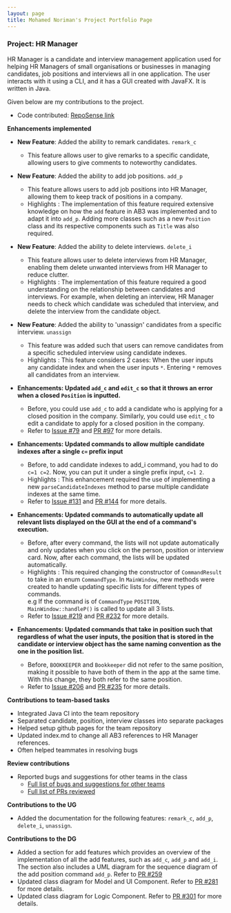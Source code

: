 ```yaml
---
layout: page
title: Mohamed Noriman's Project Portfolio Page
---
```


### Project: HR Manager

HR Manager is a candidate and interview management application used for helping HR Managers of small organisations
or businesses in managing candidates, job positions and interviews all in one application.
The user interacts with it using a CLI, and it has a GUI created with JavaFX. It is written in Java.

Given below are my contributions to the project.

* Code contributed: [RepoSense link](https://nus-cs2103-ay2122s1.github.io/tp-dashboard/?search=seaweed&sort=groupTitle&sortWithin=title&timeframe=commit&mergegroup=&groupSelect=groupByRepos&breakdown=true&checkedFileTypes=docs~functional-code~test-code~other&since=2021-09-17&tabOpen=true&tabType=authorship&tabAuthor=seaweediman&tabRepo=AY2122S1-CS2103T-W13-1%2Ftp%5Bmaster%5D&authorshipIsMergeGroup=false&authorshipFileTypes=docs~functional-code~test-code&authorshipIsBinaryFileTypeChecked=false)

**Enhancements implemented**

* **New Feature**: Added the ability to remark candidates. `remark_c`
  * This feature allows user to give remarks to a specific candidate, allowing users to give comments to noteworthy candidates.

* **New Feature**: Added the ability to add job positions. `add_p`
  * This feature allows users to add job positions into HR Manager, allowing them to keep track of positions in a company.
  * Highlights : The implementation of this feature required extensive knowledge on how the `add` feature in AB3 was implemented and to adapt it into `add_p`. 
    Adding more classes such as a new `Position` class and its respective components such as `Title` was also required.

* **New Feature**: Added the ability to delete interviews. `delete_i`
  * This feature allows user to delete interviews from HR Manager, enabling them delete unwanted interviews from HR Manager to reduce clutter.
  * Highlights : The implementation of this feature required a good understanding on the relationship between candidates and interviews. For example, when deleting an interview, HR Manager needs to check which candidate was scheduled that interview, and delete the interview from the candidate object.

* **New Feature**: Added the ability to 'unassign' candidates from a specific interview. `unassign`
  * This feature was added such that users can remove candidates from a specific scheduled interview using candidate indexes.
  * Highlights : This feature considers 2 cases: When the user inputs any candidate index and when the user inputs `*`. Entering `*` removes all candidates from an interview.

* **Enhancements: Updated `add_c` and `edit_c` so that it throws an error when a closed `Position` is inputted.**
  * Before, you could use `add_c` to add a candidate who is applying for a closed position in the company. Similarly, you could use `edit_c` to edit a candidate to apply for a closed position in the company.
  * Refer to [Issue #79](https://github.com/AY2122S1-CS2103T-W13-1/tp/issues/79)  and [PR #97](https://github.com/AY2122S1-CS2103T-W13-1/tp/pull/97) for more details.

* **Enhancements: Updated commands to allow multiple candidate indexes after a single `c=` prefix input**
  * Before, to add candidate indexes to add_i command, you had to do `c=1 c=2`. Now, you can put it under a single prefix input, 
   `c=1 2`.
  * Highlights : This enhancement required the use of implementing a new `parseCandidateIndexes` method to parse multiple candidate indexes at the same time.
  * Refer to [Issue #131](https://github.com/AY2122S1-CS2103T-W13-1/tp/issues/131) and [PR #144](https://github.com/AY2122S1-CS2103T-W13-1/tp/pull/144) for more details.

* **Enhancements: Updated commands to automatically update all relevant lists displayed on the GUI at the end of a command's execution.**
  * Before, after every command, the lists will not update automatically and only updates when you click on the person, position or interview card. Now, after each command, the lists will be updated automatically.
  * Highlights : This required changing the constructor of `CommandResult` to take in an enum `CommandType`. In `MainWindow`, new methods were created to handle updating specific lists for different types of commands. <br>
    e.g If the command is of `CommandType` `POSITION`, `MainWindow::handleP()` is called to update all 3 lists.
  * Refer to [Issue #219](https://github.com/AY2122S1-CS2103T-W13-1/tp/issues/219) and [PR #232](https://github.com/AY2122S1-CS2103T-W13-1/tp/pull/232) for more details.

* **Enhancements: Updated commands that take in position such that regardless of what the user inputs, the position that is stored in the candidate or interview object has the same naming convention as the one in the position list.**
  * Before, `BOOKKEEPER` and `Bookkeeper` did not refer to the same position, making it possible to have both of them in the app at the same time. With this change, they both refer to the same position.
  * Refer to [Issue #206](https://github.com/AY2122S1-CS2103T-W13-1/tp/issues/206) and [PR #235](https://github.com/AY2122S1-CS2103T-W13-1/tp/pull/235) for more details.
  
**Contributions to team-based tasks** 
* Integrated Java CI into the team repository
* Separated candidate, position, interview classes into separate packages
* Helped setup github pages for the team repository
* Updated index.md to change all AB3 references to HR Manager references.
* Often helped teammates in resolving bugs

**Review contributions**

* Reported bugs and suggestions for other teams in the class
  * [Full list of bugs and suggestions for other teams](https://github.com/seaweediman/ped/issues/)
  * [Full list of PRs reviewed](https://github.com/AY2122S1-CS2103T-W13-1/tp/pulls?q=is%3Apr+is%3Aclosed+reviewed-by%3Aseaweediman)

**Contributions to the UG**
* Added the documentation for the following features: `remark_c`, `add_p`, `delete_i`, `unassign`.

**Contributions to the DG**
* Added a section for add features which provides an overview of the implementation of all the add features, such as
  `add_c`, `add_p` and `add_i`. The section also includes a UML diagram for the sequence diagram of the add
  position command `add_p`. Refer to [PR #259](https://github.com/AY2122S1-CS2103T-W13-1/tp/pull/259)
* Updated class diagram for Model and UI Component. Refer to [PR #281](https://github.com/AY2122S1-CS2103T-W13-1/tp/pull/281) for more details.
* Updated class diagram for Logic Component. Refer to [PR #301](https://github.com/AY2122S1-CS2103T-W13-1/tp/pull/301) for more details.

